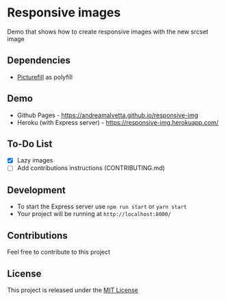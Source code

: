 # Responsive images

Demo that shows how to create responsive images with the new srcset image

## Dependencies

- [Picturefill](https://github.com/scottjehl/picturefill) as polyfill

## Demo

- Github Pages - https://andreamalvetta.github.io/responsive-img
- Heroku (with Express server) - https://responsive-img.herokuapp.com/

## To-Do List

- [x] Lazy images
- [ ] Add contributions instructions (CONTRIBUTING.md)

## Development

- To start the Express server use `npm run start` or `yarn start`
- Your project will be running at `http://localhost:8000/`

## Contributions

Feel free to contribute to this project

## License

This project is released under the [MIT License](http://www.opensource.org/licenses/MIT)
